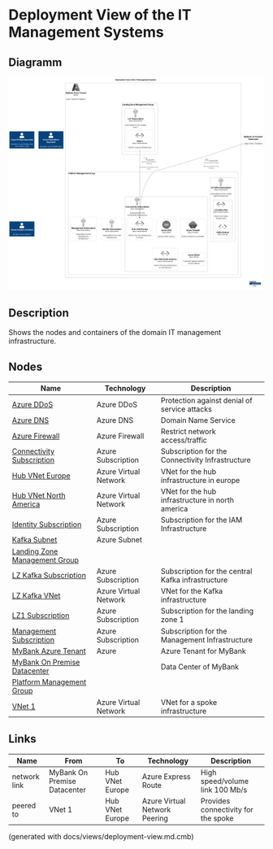 # Deployment View of the IT Management Systems

## Diagramm
![Deployment View of the IT Management Systems](../../mybank/it-management/deployment-view.png)

## Description
Shows the nodes and containers of the domain IT management infrastructure.

## Nodes
| Name | Technology | Description |
|---|---|---|
| [Azure DDoS](../../mybank/it-management/azure/ddos-protection.md) | Azure DDoS | Protection against denial of service attacks |
| [Azure DNS](../../mybank/it-management/azure/dns.md) | Azure DNS | Domain Name Service |
| [Azure Firewall](../../mybank/it-management/azure/firewall.md) | Azure Firewall | Restrict network access/traffic |
| [Connectivity Subscription](../../mybank/it-management/azure/connectivity-subscription.md) | Azure Subscription | Subscription for the Connectivity Infrastructure |
| [Hub VNet Europe](../../mybank/it-management/azure/hub-vnet-europe.md) | Azure Virtual Network | VNet for the hub infrastructure in europe |
| [Hub VNet North America](../../mybank/it-management/azure/hub-vnet-north-america.md) | Azure Virtual Network | VNet for the hub infrastructure in north america |
| [Identity Subscription](../../mybank/it-management/azure/identity-subscription.md) | Azure Subscription | Subscription for the IAM Infrastructure |
| [Kafka Subnet](../../mybank/it-management/azure/plz-kafka-subnet.md) | Azure Subnet |  |
| [Landing Zone Management Group](../../mybank/it-management/azure/landing-zone-management-group.md) |  |  |
| [LZ Kafka Subscription](../../mybank/it-management/azure/plz-kafka-subscription.md) | Azure Subscription | Subscription for the central Kafka infrastructure |
| [LZ Kafka VNet](../../mybank/it-management/azure/plz-kafka-vnet.md) | Azure Virtual Network | VNet for the Kafka infrastructure |
| [LZ1 Subscription](../../mybank/it-management/azure/alz1-subscription.md) | Azure Subscription | Subscription for the landing zone 1 |
| [Management Subscription](../../mybank/it-management/azure/management-subscription.md) | Azure Subscription | Subscription for the Management Infrastructure |
| [MyBank Azure Tenant](../../mybank/it-management/azure/mybank-tenant.md) | Azure | Azure Tenant for MyBank |
| [MyBank On Premise Datacenter](../../mybank/it-management/onprem/data-center-europe.md) |  | Data Center of MyBank |
| [Platform Management Group](../../mybank/it-management/azure/platform-management-group.md) |  |  |
| [VNet 1](../../mybank/it-management/azure/alz1-vnet1.md) | Azure Virtual Network | VNet for a spoke infrastructure |

## Links
| Name | From | To | Technology | Description |
|---|---|---|---|---|
| network link | MyBank On Premise Datacenter | Hub VNet Europe | Azure Express Route | High speed/volume link 100 Mb/s |
| peered to | VNet 1 | Hub VNet Europe | Azure Virtual Network Peering | Provides connectivity for the spoke |


(generated with docs/views/deployment-view.md.cmb)
